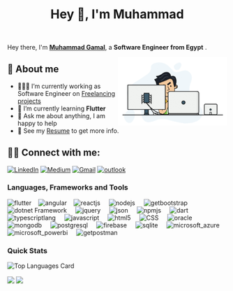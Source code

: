 <h1 align="center">Hey 👋, I'm Muhammad</h1>
<br />

Hey there, I'm **<a href="#">Muhammad Gamal</a>**, a **Software Engineer** **from Egypt** . 

<a target="_blank" href="https://abdulmomin.com"><img src="assets/github-intro.gif" align="right" width="250"></a>

<h2 align="left"> 📖 About me</h2>

- 👨🏽‍💻 I’m currently working as Software Engineer on [Freelancing projects](https://www.fiverr.com/muhmmedgamal)
- 🌱 I’m currently learning **Flutter** 
- 💬 Ask me about anything, I am happy to help
- 📝 See my [Resume](https://drive.google.com/file/d/10MiFR7VlToKWk6W7veCl3ROI64c_f_uP/view?usp=sharing) to get more info.

<h2 align="left"> 🙋‍♂️ Connect with me:</h2>

[![LinkedIn](https://img.shields.io/badge/-LINKEDIN-0077B5.svg?style=for-the-badge&logo=linkedin&logoColor=white)](https://www.linkedin.com/in/mohamed-gamal-mohamed-ahmed/)
[![Medium](https://img.shields.io/badge/-Medium-000000.svg?style=for-the-badge&logo=Medium&logoColor=E0E0E0)](https://medium.com/@mohamed.gamal1586/)
[![Gmail](https://img.shields.io/badge/-GMAIL-D14836.svg?style=for-the-badge&logo=gmail&logoColor=white)](mailto:Muhammad.Gamal.Hamam@Gamil.com)
[![outlook](https://img.shields.io/badge/-outlook-0072C6.svg?style=for-the-badge&logo=microsoftoutlook&logoColor=white)](mailto:Muhammad.Gamal.Hamam@Outlook.com)


### Languages, Frameworks and Tools
<p align="left">
<img src="https://www.vectorlogo.zone/logos/flutterio/flutterio-icon.svg" alt="flutter" width="40" height="40"/>&nbsp;&nbsp;&nbsp;
<img src="https://www.vectorlogo.zone/logos/angular/angular-icon.svg" alt="angular" width="40" height="40"/>&nbsp;&nbsp;&nbsp;
<img src="https://www.vectorlogo.zone/logos/reactjs/reactjs-icon.svg" alt="reactjs" width="40" height="40"/> &nbsp;&nbsp;&nbsp;
<img src="https://www.vectorlogo.zone/logos/nodejs/nodejs-icon.svg" alt="nodejs" width="40" height="40"/> &nbsp;&nbsp;&nbsp;
<img src="https://www.vectorlogo.zone/logos/getbootstrap/getbootstrap-icon.svg" alt="getbootstrap" width="40" height="40"/> &nbsp;&nbsp;&nbsp;
<img src="https://www.vectorlogo.zone/logos/dotnet/dotnet-icon.svg" alt="dotnet Framework" width="40" height="40"/> &nbsp;&nbsp;&nbsp;
<img src="https://www.vectorlogo.zone/logos/jquery/jquery-icon.svg" alt="jquery" width="40" height="40"/> &nbsp;&nbsp;&nbsp;
<img src="https://www.vectorlogo.zone/logos/json/json-icon.svg" alt="json" width="40" height="40"/> &nbsp;&nbsp;&nbsp;
<img src="https://www.vectorlogo.zone/logos/npmjs/npmjs-icon.svg" alt="npmjs" width="40" height="40"/> &nbsp;&nbsp;&nbsp;
<img src="https://www.vectorlogo.zone/logos/dartlang/dartlang-icon.svg" alt="dart" width="40" height="40"/> &nbsp;&nbsp;&nbsp;
<img src="https://www.vectorlogo.zone/logos/typescriptlang/typescriptlang-icon.svg" alt="typescriptlang" width="40" height="40"/> &nbsp;&nbsp;&nbsp;
<img src="https://www.vectorlogo.zone/logos/javascript/javascript-icon.svg" alt="javascript" width="40" height="40"/> &nbsp;&nbsp;&nbsp;
<img src="https://www.vectorlogo.zone/logos/w3_html5/w3_html5-icon.svg" alt="html5" width="40" height="40"/> &nbsp;&nbsp;&nbsp;
<img src="https://www.vectorlogo.zone/logos/netlifyapp_watercss/netlifyapp_watercss-icon.svg" alt="CSS" width="40" height="40"/> &nbsp;&nbsp;&nbsp;
<img src="https://www.vectorlogo.zone/logos/oracle/oracle-icon.svg" alt="oracle" width="40" height="40"/> &nbsp;&nbsp;&nbsp;
<img src="https://www.vectorlogo.zone/logos/mongodb/mongodb-icon.svg" alt="mongodb" width="40" height="40"/> &nbsp;&nbsp;&nbsp;  
<img src="https://www.vectorlogo.zone/logos/postgresql/postgresql-icon.svg" alt="postgresql" width="40" height="40"/> &nbsp;&nbsp;&nbsp;
<img src="https://www.vectorlogo.zone/logos/firebase/firebase-icon.svg" alt="firebase" width="40" height="40"/> &nbsp;&nbsp;&nbsp;
<img src="https://www.vectorlogo.zone/logos/sqlite/sqlite-icon.svg" alt="sqlite" width="40" height="40"/> &nbsp;&nbsp;&nbsp;
<img src="https://www.vectorlogo.zone/logos/microsoft_azure/microsoft_azure-icon.svg" alt="microsoft_azure" width="40" height="40"/> &nbsp;&nbsp;&nbsp;
<img src="https://www.vectorlogo.zone/logos/microsoft_powerbi/microsoft_powerbi-icon.svg" alt="microsoft_powerbi" width="40" height="40"/> &nbsp;&nbsp;&nbsp;
<img src="https://www.vectorlogo.zone/logos/getpostman/getpostman-icon.svg" alt="getpostman" width="40" height="40"/> &nbsp;&nbsp;&nbsp;  


### Quick Stats

![Top Languages Card](https://github-readme-stats.vercel.app/api/top-langs/?username=MuhammadGamalHamam&theme=dark&layout=compact&hide=html,css,scss)
  
  
<img  src="https://github-readme-streak-stats.herokuapp.com/?user=MuhammadGamalHamam&theme=dark" align="center">
  
  
<img  src="https://github-readme-stats.vercel.app/api?username=MuhammadGamalHamam&show_icons=true&hide_border=true&theme=dark" align="center" >


